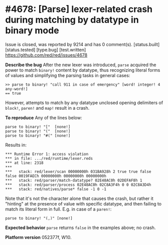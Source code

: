 
#4678: [Parse] lexer-related crash during matching by datatype in binary mode
================================================================================
Issue is closed, was reported by 9214 and has 0 comment(s).
[status.built] [status.tested] [type.bug] [test.written]
<https://github.com/red/red/issues/4678>

**Describe the bug**
After the new lexer was introduced, `parse` acquired the power to match `binary!` content by datatype, thus recognizing literal forms of values and simplifying the parsing tasks in general cases:
```red
>> parse to binary! "call 911 in case of emergency" [word! integer! 4 any-word!]
== true
```

However, attempts to match by any datatype unclosed opening delimiters of `block!`, `paren!` and `map!` result in a crash.

**To reproduce**
Any of the lines below:
```red
parse to binary! "["  [none!]
parse to binary! "("  [none!]
parse to binary! "#(" [none!]
```
Results in:
```red
*** Runtime Error 1: access violation
*** in file: .../red/runtime/lexer.reds
*** at line: 2318
***
***   stack: red/lexer/scan 00000000h 031BA928h 2 true true false false 0019FAECh 00000000h 00000000h 00000000h
***   stack: red/parser/match-datatype? 02E48AC0h 02DEFAF8h 1
***   stack: red/parser/process 02E48AC0h 02C8A3F4h 0 0 02C8A3D4h
***   stack: red/natives/parse* false -1 0 -1
```

Note that it's not the character alone that causes the crash, but rather it "hinting" at the presence of value with specific datatype, and then failing to match its literal form in full. E.g. in case of a `paren!`:
```red
parse to binary! "(,)" [none!]
````

**Expected behavior**
`parse` returns `false` in the examples above; no crash.

**Platform version**
052377f, W10.



